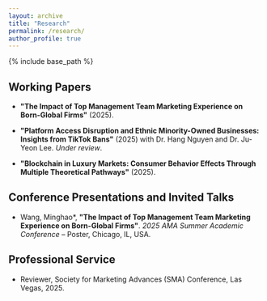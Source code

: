 ```yaml
---
layout: archive
title: "Research"
permalink: /research/
author_profile: true
---
```


{% include base_path %}

## Working Papers

- **"The Impact of Top Management Team Marketing Experience on Born-Global Firms"** (2025).

- **"Platform Access Disruption and Ethnic Minority-Owned Businesses: Insights from TikTok Bans"** (2025) with Dr. Hang Nguyen and Dr. Ju-Yeon Lee. *Under review*.

- **"Blockchain in Luxury Markets: Consumer Behavior Effects Through Multiple Theoretical Pathways"** (2025).

## Conference Presentations and Invited Talks

- Wang, Minghao*, **"The Impact of Top Management Team Marketing Experience on Born-Global Firms"**. *2025 AMA Summer Academic Conference* – Poster, Chicago, IL, USA.

## Professional Service

- Reviewer, Society for Marketing Advances (SMA) Conference, Las Vegas, 2025.